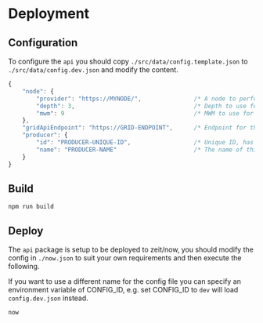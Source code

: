 # Deployment

## Configuration

To configure the `api` you should copy `./src/data/config.template.json` to `./src/data/config.dev.json` and modify the content.

```js
{
    "node": {
        "provider": "https://MYNODE/",               /* A node to perform Tangle operations */
        "depth": 3,                                  /* Depth to use for attaches */
        "mwm": 9                                     /* MWM to use for attaches */
    },
    "gridApiEndpoint": "https://GRID-ENDPOINT",      /* Endpoint for the grid api */
    "producer": {
        "id": "PRODUCER-UNIQUE-ID",                  /* Unique ID, has no format */
        "name": "PRODUCER-NAME"                      /* The name of this producer */
    }
}
```

## Build

```shell
npm run build
```

## Deploy

The `api` package is setup to be deployed to zeit/now, you should modify the config in `./now.json` to suit your own requirements and then execute the following.

If you want to use a different name for the config file you can specify an environment variable of CONFIG_ID, e.g. set CONFIG_ID to `dev` will load `config.dev.json` instead.

```shell
now
```